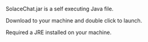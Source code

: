 SolaceChat.jar is a self executing  Java file.

Download to your machine and double click to launch.

Required a JRE installed on your machine.
